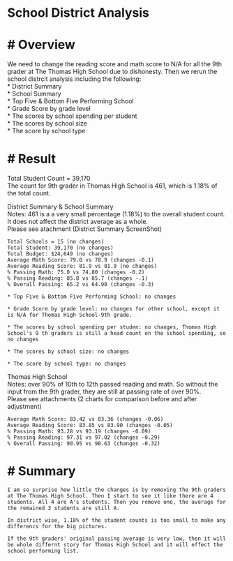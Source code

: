 # School District Analysis
  
# # Overview
We need to change the reading score and math score to N/A for all the 9th grader at The Thomas High School due to dishonesty. Then we rerun the school distrcit analysis including the following:  
    * District Summary  
    * School Summary  
    * Top Five & Bottom Five Performing School  
    * Grade Score by grade level  
    * The scores by school spending per student  
    * The scores by school size  
    * The score by school type  

# # Result
Total Student Count = 39,170  
The count for 9th grader in Thomas High School is 461, which is 1.18% of the total count.  

District Summary & School Summary  
    Notes: 461 is a a very small percentage (1.18%) to the overall student count. It does not affect the district average as a whole.  
    Please see atachment (District Summary ScreenShot)
 
    Total Schools = 15 (no changes)  
    Total Student: 39,170 (no changes)  
    Total Budget: $24,649 (no changes)  
    Average Math Score: 79.0 vs 78.9 (changes -0.1)  
    Average Reading Score: 81.9 vs 81.9 (no changes)  
    % Passing Math: 75.0 vs 74.80 (changes -0.2)  
    % Passing Reading: 85.8 vs 85.7 (changes -.1)  
    % Overall Passing: 65.2 vs 64.90 (changes -0.3)  

    * Top Five & Bottom Five Performing School: no changes

    * Grade Score by grade level: no changes for other school, except it is N/A for Thomas High School-9th grade.

    * The scores by school spending per studen: no changes, Thomas High School's 9 th graders is still a head count on the school spending, so no changes

    * The scores by school size: no changes

    * The score by school type: no changes
  
 
Thomas High School  
    Notes: over 90% of 10th to 12th passed reading and math. So without the input from the 9th grader, they are still at passing rate of over 90%.  
    Please see attachments (2 charts for comparison before and after adjustment)  

    Average Math Score: 83.42 vs 83.36 (changes -0.06)    
    Average Reading Score: 83.85 vs 83.90 (changes -0.05)     
    % Passing Math: 93.28 vs 93.19 (changes -0.09)  
    % Passing Reading: 97.31 vs 97.02 (changes -0.29)   
    % Overall Passing: 90.95 vs 90.63 (changes -0.32)  

# # Summary
    I am so surprise how little the changes is by removing the 9th graders at The Thomas High School. Then I start to see it like there are 4 students. All 4 are A's students. Then you remove one, the average for the remained 3 students are still A.

    In district wise, 1.18% of the student counts is too small to make any differencs for the big pictures.

    If the 9th graders' original passing average is very low, then it will be whole differnt story for Thomas High School and it will effect the school performing list.

